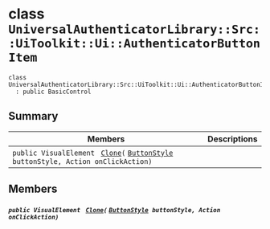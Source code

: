 # class `UniversalAuthenticatorLibrary::Src::UiToolkit::Ui::AuthenticatorButtonItem` 

```
class UniversalAuthenticatorLibrary::Src::UiToolkit::Ui::AuthenticatorButtonItem
  : public BasicControl
```

## Summary

 Members                                | Descriptions                                
----------------------------------------|---------------------------------------------
`public VisualElement ` [`Clone`](#class_universal_authenticator_library_1_1_src_1_1_ui_toolkit_1_1_ui_1_1_authenticator_button_item_1a6346ab8d5e3c89e21b46f467af510a0b)`(` [`ButtonStyle`](.github/workflows/documentation/md/ButtonStyle.md#class_button_style)` buttonStyle, Action onClickAction)` | 

## Members

##### `public VisualElement ` [`Clone`](#class_universal_authenticator_library_1_1_src_1_1_ui_toolkit_1_1_ui_1_1_authenticator_button_item_1a6346ab8d5e3c89e21b46f467af510a0b)`(` [`ButtonStyle`](.github/workflows/documentation/md/ButtonStyle.md#class_button_style)` buttonStyle, Action onClickAction)` 

